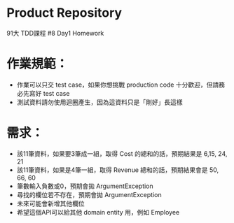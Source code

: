 # Product Repository
91大 TDD課程 #8 Day1 Homework

# 作業規範： #
* 作業可以只交 test case，如果你想挑戰 production code 十分歡迎，但請務必先寫好 test case
* 測試資料請勿使用迴圈產生，因為這資料只是「剛好」長這樣


# 需求： #
* 該11筆資料，如果要3筆成一組，取得 Cost 的總和的話，預期結果是 6,15, 24, 21
* 該11筆資料，如果是4筆一組，取得 Revenue 總和的話，預期結果會是 50, 66, 60
* 筆數輸入負數或0，預期會拋 ArgumentException
* 尋找的欄位若不存在，預期會拋 ArgumentException
* 未來可能會新增其他欄位
* 希望這個API可以給其他 domain entity 用，例如 Employee
